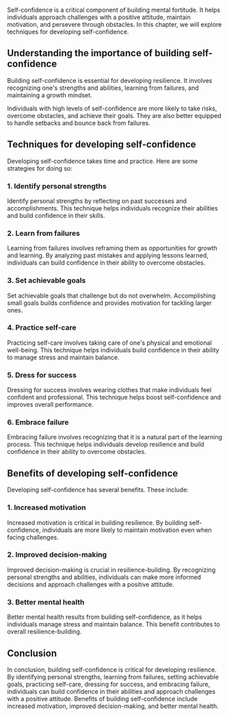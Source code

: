 
Self-confidence is a critical component of building mental fortitude. It helps individuals approach challenges with a positive attitude, maintain motivation, and persevere through obstacles. In this chapter, we will explore techniques for developing self-confidence.

Understanding the importance of building self-confidence
--------------------------------------------------------

Building self-confidence is essential for developing resilience. It involves recognizing one's strengths and abilities, learning from failures, and maintaining a growth mindset.

Individuals with high levels of self-confidence are more likely to take risks, overcome obstacles, and achieve their goals. They are also better equipped to handle setbacks and bounce back from failures.

Techniques for developing self-confidence
-----------------------------------------

Developing self-confidence takes time and practice. Here are some strategies for doing so:

### 1. Identify personal strengths

Identify personal strengths by reflecting on past successes and accomplishments. This technique helps individuals recognize their abilities and build confidence in their skills.

### 2. Learn from failures

Learning from failures involves reframing them as opportunities for growth and learning. By analyzing past mistakes and applying lessons learned, individuals can build confidence in their ability to overcome obstacles.

### 3. Set achievable goals

Set achievable goals that challenge but do not overwhelm. Accomplishing small goals builds confidence and provides motivation for tackling larger ones.

### 4. Practice self-care

Practicing self-care involves taking care of one's physical and emotional well-being. This technique helps individuals build confidence in their ability to manage stress and maintain balance.

### 5. Dress for success

Dressing for success involves wearing clothes that make individuals feel confident and professional. This technique helps boost self-confidence and improves overall performance.

### 6. Embrace failure

Embracing failure involves recognizing that it is a natural part of the learning process. This technique helps individuals develop resilience and build confidence in their ability to overcome obstacles.

Benefits of developing self-confidence
--------------------------------------

Developing self-confidence has several benefits. These include:

### 1. Increased motivation

Increased motivation is critical in building resilience. By building self-confidence, individuals are more likely to maintain motivation even when facing challenges.

### 2. Improved decision-making

Improved decision-making is crucial in resilience-building. By recognizing personal strengths and abilities, individuals can make more informed decisions and approach challenges with a positive attitude.

### 3. Better mental health

Better mental health results from building self-confidence, as it helps individuals manage stress and maintain balance. This benefit contributes to overall resilience-building.

Conclusion
----------

In conclusion, building self-confidence is critical for developing resilience. By identifying personal strengths, learning from failures, setting achievable goals, practicing self-care, dressing for success, and embracing failure, individuals can build confidence in their abilities and approach challenges with a positive attitude. Benefits of building self-confidence include increased motivation, improved decision-making, and better mental health.

